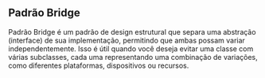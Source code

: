 ## Padrão Bridge

Padrão Bridge é um padrão de design estrutural que separa uma abstração (interface) de sua implementação, permitindo que ambas possam variar independentemente. Isso é útil quando você deseja evitar uma classe com várias subclasses, cada uma representando uma combinação de variações, como diferentes plataformas, dispositivos ou recursos.
